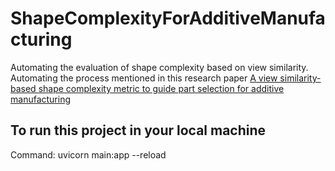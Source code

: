 # ShapeComplexityForAdditiveManufacturing
Automating the evaluation of shape complexity based on view similarity. Automating the process mentioned in this research paper [A view similarity-based shape complexity metric to guide part selection for additive manufacturing](https://www.researchgate.net/publication/364303199_A_view_similarity-based_shape_complexity_metric_to_guide_part_selection_for_additive_manufacturing)


## To run this project in your local machine
Command: uvicorn main:app --reload
